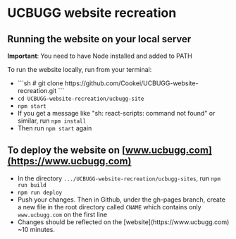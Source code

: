 # UCBUGG website recreation

 ## Running the website on your local server
 **Important**: You need to have Node installed and added to PATH  
 
To run the website locally, run from your terminal:
<ul>
 <li>
```sh
  # git clone https://github.com/Cookei/UCBUGG-website-recreation.git
```
  </li>
 <li>
<code>cd UCBUGG-website-recreation/ucbugg-site</code>
  </li>
 <li>
<code>npm start</code>
  </li>
 <li>
If you get a message like "sh: react-scripts: command not found" or similar, run
<code>npm install</code>
  </li>
 <li>
Then run
 <code>npm start</code> again
  </li>
</ul>

## To deploy the website on [www.ucbugg.com](https://www.ucbugg.com)
<ul>
 <li>
  In the directory <code>.../UCBUGG-website-recreation/ucbugg-sites</code>, run <code>npm run build</code>
 </li>
 <li>
  <code>npm run deploy</code>
 </li>
 <li>
  Push your changes. Then in Github, under the gh-pages branch, create a new file in the root directory called <code>CNAME</code> which contains only <code>www.ucbugg.com</code> on the first line
 </li>
 <li>
  Changes should be reflected on the [website](https://www.ucbugg.com) ~10 minutes.
 </li>
</ul>
